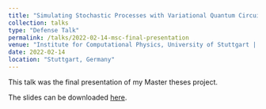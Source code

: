 ```yaml
---
title: "Simulating Stochastic Processes with Variational Quantum Circuits"
collection: talks
type: "Defense Talk"
permalink: /talks/2022-02-14-msc-final-presentation
venue: "Institute for Computational Physics, University of Stuttgart | AG Eisert, Free University of Berlin"
date: 2022-02-14
location: "Stuttgart, Germany"
---
```


This talk was the final presentation of my Master theses project.

The slides can be downloaded [here](https://daniel-fink-de.github.io/files/2022-02-14-msc-final-presentation.pdf).
